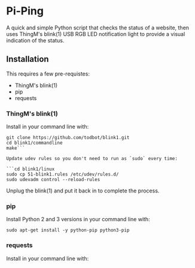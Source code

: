 # Pi-Ping
A quick and simple Python script that checks the status of a website, then uses ThingM's blink(1) USB RGB LED notification light to provide a visual indication of the status.

## Installation
This requires a few pre-requistes:
* ThingM's blink(1)
* pip
* requests

### ThingM's blink(1)
Install in your command line with:

```sudo apt-get install libusb-1.0-0-dev
git clone https://github.com/todbot/blink1.git
cd blink1/commandline
make```

Update udev rules so you don't need to run as `sudo` every time:

```cd blink1/linux
sudo cp 51-blink1.rules /etc/udev/rules.d/
sudo udevadm control --reload-rules
```

Unplug the blink(1) and put it back in to complete the process.

### pip
Install Python 2 and 3 versions in your command line with:

```sudo apt-get install -y python-pip python3-pip```

### requests
Install in your command line with:

```sudo pip install requests